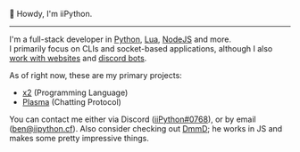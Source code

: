 👋 Howdy, I'm iiPython.

---
I'm a full-stack developer in [Python](https://python.org), [Lua](https://lua.org), [NodeJS](https://nodejs.org) and more.  
I primarily focus on CLIs and socket-based applications, although I also [work with websites](https://iipython.cf) and [discord bots](https://github.com/ii-Python/Prism-v3).

As of right now, these are my primary projects:
+ [x2](https://github.com/ii-Python/x2) (Programming Language)
+ [Plasma](https://github.com/plasma-chat/plasma) (Chatting Protocol)


You can contact me either via Discord ([iiPython#0768](https://discord.com/users/633185043774177280)), or by email ([ben@iipython.cf](mailto:ben@iipython.cf)).
Also consider checking out [DmmD](https://github.com/Dm12332131mD); he works in JS and makes some pretty impressive things.
